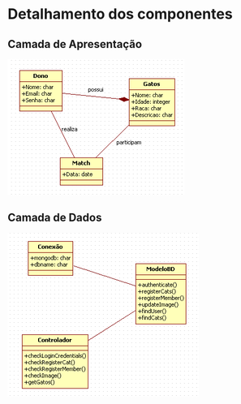# Detalhamento dos componentes

## Camada de Apresentação
![](camadaapresentacao.png)

## Camada de Dados
![](camadadados.png)

